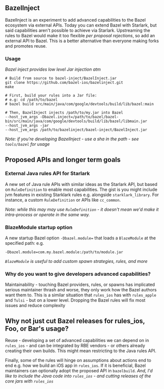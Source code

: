 ## BazelInject

BazelInject is an experiment to add advanced capabilities to the Bazel ecosystem
via external APIs. Today you can extend Bazel with Starlark, but said
capabilities aren't possible to achieve via Starlark. Upstreaming the rules to
Bazel would make it too flexible _per proposal rejections_, so add an external
API to Bazel. This is a better alternative than everyone making forks and
promotes reuse.

### Usage

_Bazel inject provides low level Jar injection atm_
```
# Build from source to bazel-inject/BazelInject.jar
git clone https://github.com/bazel-ios/bazelinject.git
make
```

```
# First, build your rules into a Jar file:
# e.g: cd /path/to/bazel
# bazel build src/main/java/com/google/devtools/build/lib/bazel:main

# Then, BazelInject injects /path/to/my.jar into Bazel
--host_jvm_args -Dbazel.inject=/path/to/bazel/bazel-bin/src/main/java/com/google/devtools/build/lib/bazel/libmain.jar
--host_jvm_args -jar
--host_jvm_args /path/to/bazelinject/bazel-inject/BazelInject.jar
```

_Note: if you're developing BazelInject - use a sha in the path - see `tools/bazel` for usage_

## Proposed APIs and longer term goals

### External Java rules API for Starlark

A new set of Java rule APIs with similar ideas as the Starlark API, but based on
`RuleDefinition` to enable most capabilities. The gist is you might include jvm
features in existing Starklark rules e.g. alongside `starklark_library`. For
instance, a custom `RuleDefinition` or APIs like `cc_common`.

_Note: while this may may use `RuleDefinition` - it doesn't mean we'd make it
intra-process or operate in the same way._


### BlazeModule startup option

A new startup Bazel option `-Dbazel.module=` that loads a `BlazeModule` at the
specified path: e.g. 
```
-Dbazel.module=com.my.bazel.module:/path/to/module.jar
```
_`BlazeModule` is useful to add custom spawn strategies, rules, and more_

### Why do you want to give developers advanced capabilities?

Maintainability - touching Bazel providers, rules, or spawns has implicated
serious maintainer thrash and worse, they only work how the Bazel authors want
them to.  This is a similar situation that `rules_ios` has with `rules_apple`
and `Tulsi` - but on a lower level. Dropping the Bazel rules will fix most
issues and reduce complexity

## Why not just cut Bazel releases for rules_ios, Foo, or Bar's usage?

Reuse - developing a set of advanced capabilities we can depend on in
`rules_ios` - and can be integrated by RBE vendors - or others already creating
their own builds. This might mean restricting to the Java rules API.

Finally, some of the rules will hinge on assumptions about actions end to end
e.g. how we build an iOS app in `rules_ios`. If it is beneficial, Bazel
maintainers can optionally adopt the proposed API in `bazelbuild`. _And, I'd
like to include the Java code into `rules_ios` - and cutting releases of the
core jars with `rules_ios`_

